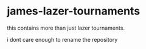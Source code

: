 # james-lazer-tournaments
this contains more than just lazer tournaments.

i dont care enough to rename the repository
